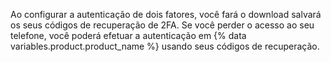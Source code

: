 Ao configurar a autenticação de dois fatores, você fará o download salvará os seus códigos de recuperação de 2FA. Se você perder o acesso ao seu telefone, você poderá efetuar a autenticação em {% data variables.product.product_name %} usando seus códigos de recuperação.
